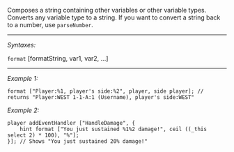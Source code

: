 Composes a string containing other variables or other variable types. Converts any variable type to a string. If you want to convert a string back to a number, use `parseNumber`.


---
*Syntaxes:*

`format` [formatString, var1, var2, ...]

---
*Example 1:*

```sqf
format ["Player:%1, player's side:%2", player, side player]; // returns "Player:WEST 1-1-A:1 (Username), player's side:WEST"
```

*Example 2:*

```sqf
player addEventHandler ["HandleDamage", {
	hint format ["You just sustained %1%2 damage!", ceil ((_this select 2) * 100), "%"];
}]; // Shows "You just sustained 20% damage!"
```